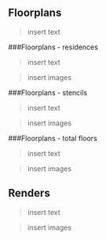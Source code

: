 ## Floorplans
>insert text

###Floorplans - residences

>insert text

>insert images

###Floorplans - stencils

>insert text

>insert images

###Floorplans - total floors

>insert text

>insert images

## Renders

>insert text

>insert images